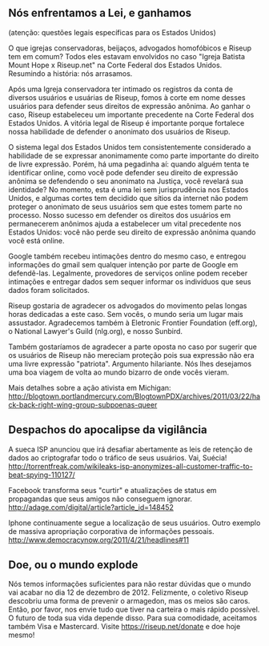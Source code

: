 ## Nós enfrentamos a Lei, e ganhamos

(atenção: questões legais específicas para os Estados Unidos)

O que igrejas conservadoras, beijaços, advogados homofóbicos e Riseup tem em comum? Todos eles estavam envolvidos no caso "Igreja Batista Mount Hope x Riseup.net" na Corte Federal dos Estados Unidos. Resumindo a história: nós arrasamos.

Após uma Igreja conservadora ter intimado os registros da conta de diversos usuários e usuárias de Riseup, fomos à corte em nome desses usuários para defender seus direitos de expressão anônima. Ao ganhar o caso, Riseup estabeleceu um importante precedente na Corte Federal dos Estados Unidos. A vitória legal de Riseup é importante porque fortalece nossa habilidade de defender o anonimato dos usuários de Riseup.

O sistema legal dos Estados Unidos tem consistentemente considerado a habilidade de se expressar anonimamente como parte importante do direito de livre expressão. Porém, há uma pegadinha aí: quando alguém tenta te identificar online, como você pode defender seu direito de expressão anônima se defendendo o seu anonimato na Justiça, você revelará sua identidade? No momento, esta é uma lei sem jurisprudência nos Estados Unidos, e algumas cortes tem decidido que sítios da internet não podem proteger o anonimato de seus usuários sem que estes tomem parte no processo. Nosso sucesso em defender os direitos dos usuários em permanecerem anônimos ajuda a estabelecer um vital precedente nos Estados Unidos: você não perde seu direito de expressão anônima quando você está online.

Google também recebeu intimações dentro do mesmo caso, e entregou informações do gmail sem qualquer intenção por parte de Google em defendê-las. Legalmente, provedores de serviços online podem receber intimações e entregar dados sem sequer informar os indivíduos que seus dados foram solicitados.

Riseup gostaria de agradecer os advogados do movimento pelas longas horas dedicadas a este caso. Sem vocês, o mundo seria um lugar mais assustador. Agradecemos também à Eletronic Frontier Foundation (eff.org), o National Lawyer's Guild (nlg.org), e nosso Sunbird.

Também gostaríamos de agradecer a parte oposta no caso por sugerir que os usuários de Riseup não mereciam proteção pois sua expressão não era uma livre expressão "patriota". Argumento hilariante. Nós lhes desejamos uma boa viagem de volta ao mundo bizarro de onde vocês vieram.

Mais detalhes sobre a ação ativista em Michigan:
http://blogtown.portlandmercury.com/BlogtownPDX/archives/2011/03/22/hack-back-right-wing-group-subpoenas-queer

## Despachos do apocalipse da vigilância

A sueca ISP anunciou que irá desafiar abertamente as leis de retenção de dados ao criptografar todo o tráfico de seus usuários. Vai, Suécia! http://torrentfreak.com/wikileaks-isp-anonymizes-all-customer-traffic-to-beat-spying-110127/

Facebook transforma seus "curtir" e atualizações de status em propagandas que seus amigos não conseguem ignorar. http://adage.com/digital/article?article_id=148452

Iphone continuamente segue a localização de seus usuários. Outro exemplo de massiva apropriação corporativa de informações pessoais. http://www.democracynow.org/2011/4/21/headlines#11


## Doe, ou o mundo explode

Nós temos informações suficientes para não restar dúvidas que o mundo vai acabar no dia 12 de dezembro de 2012. Felizmente, o coletivo Riseup descobriu uma forma de prevenir o armagedon, mas os meios são caros. Então, por favor, nos envie tudo que tiver na carteira o mais rápido possível. O futuro de toda sua vida depende disso. Para sua comodidade, aceitamos também Visa e Mastercard. Visite https://riseup.net/donate e doe hoje mesmo!
